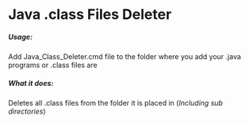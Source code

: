 # Java .class Files Deleter

##### Usage:
Add Java_Class_Deleter.cmd file to the folder where you add your .java programs or .class files are

##### What it does:
Deletes all .class files from the folder it is placed in (*Including sub directories*)
